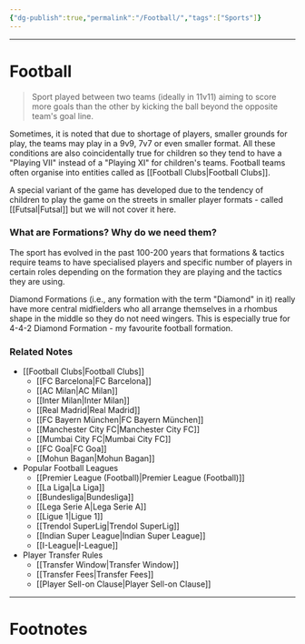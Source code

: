 ```yaml
---
{"dg-publish":true,"permalink":"/Football/","tags":["Sports"]}
---
```



---
# Football
> Sport played between two teams (ideally in 11v11) aiming to score more goals than the other by kicking the ball beyond the opposite team's goal line. 

Sometimes, it is noted that due to shortage of players, smaller grounds for play, the teams may play in a 9v9, 7v7 or even smaller format. All these conditions are also coincidentally true for children so they tend to have a "Playing VII" instead of a "Playing XI" for children's teams.
Football teams often organise into entities called as [[Football Clubs\|Football Clubs]].

A special variant of the game has developed due to the tendency of children to play the game on the streets in smaller player formats - called [[Futsal\|Futsal]] but we will not cover it here.

### What are Formations? Why do we need them?
The sport has evolved in the past 100-200 years that formations & tactics require teams to have specialised players and specific number of players in certain roles depending on the formation they are playing and the tactics they are using.

Diamond Formations (i.e., any formation with the term "Diamond" in it) really have more central midfielders who all arrange themselves in a rhombus shape in the middle so they do not need wingers. This is especially true for 4-4-2 Diamond Formation - my favourite football formation.

### Related Notes
- [[Football Clubs\|Football Clubs]]
	- [[FC Barcelona\|FC Barcelona]]
	- [[AC Milan\|AC Milan]]
	- [[Inter Milan\|Inter Milan]]
	- [[Real Madrid\|Real Madrid]]
	- [[FC Bayern München\|FC Bayern München]]
	- [[Manchester City FC\|Manchester City FC]]
	- [[Mumbai City FC\|Mumbai City FC]]
	- [[FC Goa\|FC Goa]]
	- [[Mohun Bagan\|Mohun Bagan]]
- Popular Football Leagues
	- [[Premier League (Football)\|Premier League (Football)]]
	- [[La Liga\|La Liga]]
	- [[Bundesliga\|Bundesliga]]
	- [[Lega Serie A\|Lega Serie A]]
	- [[Ligue 1\|Ligue 1]]
	- [[Trendol SuperLig\|Trendol SuperLig]]
	- [[Indian Super League\|Indian Super League]]
	- [[I-League\|I-League]]
- Player Transfer Rules
	- [[Transfer Window\|Transfer Window]]
	- [[Transfer Fees\|Transfer Fees]]
	- [[Player Sell-on Clause\|Player Sell-on Clause]]


---
# Footnotes